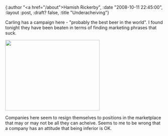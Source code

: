 {:author "<a href=\"/about\">Hamish Rickerby</a>", :date "2008-10-11 22:45:00", :layout :post, :draft? false, :title "Underacheiving"}

Carling has a campaign here - "probably the best beer in the world". I found tonight they have been beaten in terms of finding marketing phrases that suck.

<a href="http://hamishrickerby.com/wp-content/uploads/2008/10/l-640-480-257ec663-5e79-44ba-b33d-a20a318d3e67.jpeg"><img class="alignnone size-full wp-image-364" src="http://hamishrickerby.com/wp-content/uploads/2008/10/l-640-480-257ec663-5e79-44ba-b33d-a20a318d3e67.jpeg" alt="" width="300" height="225" /></a>

Companies here seem to resign themselves to positions in the marketplace that may or may not be all they can acheive. Seems to me to be wrong that a company has an attitude that being inferior is OK.
